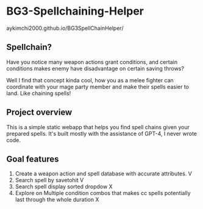 # BG3-Spellchaining-Helper

aykimchi2000.github.io/BG3SpellChainHelper/

## Spellchain?

Have you notice many weapon actions grant conditions, and certain conditions makes enemy have disadvantage on certain saving throws? 

Well I find that concept kinda cool, how you as a melee fighter can coordinate with your mage party member and make their spells easier to land. Like chaining spells!
## Project overview

This is a simple static webapp that helps you find spell chains given your prepared spells. It's built mostly with the assistance of GPT-4, I never wrote code.

## Goal features

1. Create a weapon action and spell database with accurate attributes. V
2. Search spell by savetohit V
3. Search spell display sorted dropdow X
4. Explore on Multiple condition combos that makes cc spells potentially last through the whole duration X
